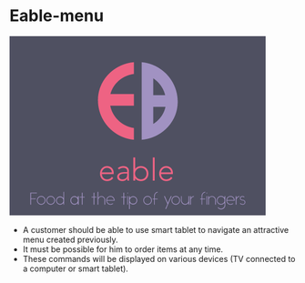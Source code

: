 # Eable-menu
![alt tag](https://raw.githubusercontent.com/Prismik/Eable-menu/master/eable.png)


- A customer should be able to use smart tablet to navigate an attractive menu created previously. 
- It must be possible for him to order items at any time. 
- These commands will be displayed on various devices (TV connected to a computer or smart tablet).
